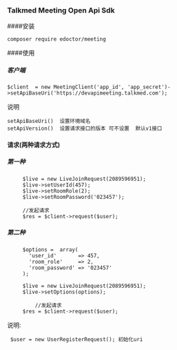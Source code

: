 
### Talkmed Meeting Open Api Sdk 


####安装

```
composer require edoctor/meeting
```

####使用

##### 客户端

```
$client  = new MeetingClient('app_id', 'app_secret')->setApiBaseUri('https://devapimeeting.talkmed.com');		
```

说明

```
setApiBaseUri()  设置环境域名 
setApiVersion()  设置请求接口的版本 可不设置  默认v1接口
```

#### 请求(两种请求方式)

##### 第一种

```
     $live = new LiveJoinRequest(2089596951);
     $live->setUserId(457);
     $live->setRoomRole(2);
     $live->setRoomPassword('023457');
     
     //发起请求
     $res = $client->request($user);
```


##### 第二种
```
     $options =  array(
       'user_id'       => 457,
       'room_role'     => 2,
       'room_password' => '023457'
     );
     
     $live = new LiveJoinRequest(2089596951);
     $live->setOptions(options);
			
		 //发起请求	
     $res = $client->request($user);
```

说明:

```
 $user = new UserRegisterRequest(); 初始化uri
 
 
```

